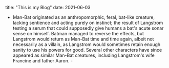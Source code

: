 title: "This is my Blog"
date: 2021-06-03
- Man-Bat originated as an anthropomorphic, feral, bat-like creature, lacking sentience and acting purely on instinct; the result of 
  Langstrom testing a serum that could supposedly give humans a bat's acute sonar sense on himself. Batman managed to reverse the effects, 
  but Langstrom would return as Man-Bat time and time again, albeit not necessarily as a villain, as Langstrom would sometimes retain enough 
  sanity to use his powers for good.
Several other characters have since appeared as similar Man-Bat creatures, including Langstrom's wife Francine and father Aaron. -
